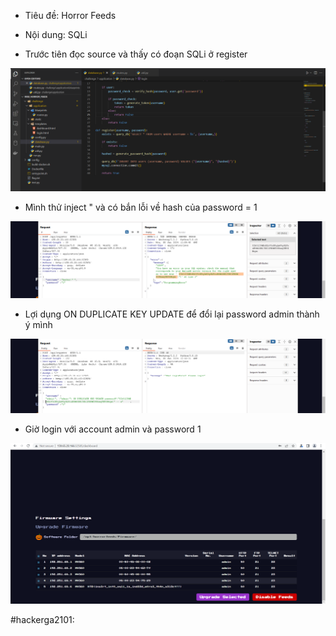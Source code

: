 - Tiêu đề: Horror Feeds
- Nội dung: SQLi

- Trước tiên đọc source và thấy có đoạn SQLi ở register

![Alt text](<../image/34.1.png>)

- Mình thử inject " và có bắn lỗi về hash của password = 1 

![Alt text](<../image/34.3.png>)

- Lợi dụng ON DUPLICATE KEY UPDATE để đổi lại password admin thành ý mình 

![Alt text](<../image/34.2.png>)

- Giờ login với account admin và password 1 

![Alt text](<../image/34.4.png>)

#hackerga2101: